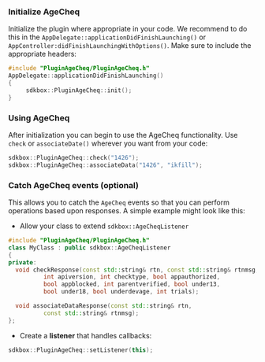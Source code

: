 ### Initialize AgeCheq
Initialize the plugin where appropriate in your code. We recommend to do this in the `AppDelegate::applicationDidFinishLaunching()` or `AppController:didFinishLaunchingWithOptions()`. Make sure to include the appropriate headers:
```cpp
#include "PluginAgeCheq/PluginAgeCheq.h"
AppDelegate::applicationDidFinishLaunching()
{
     sdkbox::PluginAgeCheq::init();
}
```

### Using AgeCheq
After initialization you can begin to use the AgeCheq functionality. Use `check` or `associateDate()` wherever you want from your code:
```cpp
sdkbox::PluginAgeCheq::check("1426");
sdkbox::PluginAgeCheq::associateData("1426", "ikfill");
```

### Catch AgeCheq events (optional)
This allows you to catch the `AgeCheq` events so that you can perform operations based upon responses. A simple example might look like this:

* Allow your class to extend `sdkbox::AgeCheqListener`
```cpp
#include "PluginAgeCheq/PluginAgeCheq.h"
class MyClass : public sdkbox::AgeCheqListener
{
private:
  void checkResponse(const std::string& rtn, const std::string& rtnmsg,
          int apiversion, int checktype, bool appauthorized,
          bool appblocked, int parentverified, bool under13,
          bool under18, bool underdevage, int trials);

  void associateDataResponse(const std::string& rtn,
          const std::string& rtnmsg);
};
```

* Create a __listener__ that handles callbacks:
```cpp
sdkbox::PluginAgeCheq::setListener(this);
```
